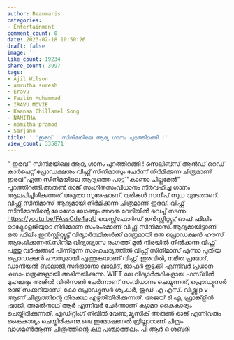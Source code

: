 ```yaml
---
author: Beaumaris
categories:
- Entertainment
comment_count: 0
date: 2023-02-18 10:50:26
draft: false
image: ''
like_count: 19234
share_count: 3997
tags:
- Ajil Wilson
- amrutha suresh
- Eravu
- Fazlin Muhammad
- IRAVU MOVIE
- Kaanaa Chillamel Song
- NAMITHA
- namitha pramod
- Sarjano
title: '''ഇരവ്'' സിനിമയിലെ ആദ്യ ഗാനം പുറത്തിറങ്ങി !'
view_count: 335871
---
```


" ഇരവ്" സിനിമയിലെ ആദ്യ ഗാനം പുറത്തിറങ്ങി ! സെലിബ്സ്‌ ആൻഡ് റെഡ് കാർപെറ്റ് പ്രോഡക്ഷനും വിഫ്റ്റ് സിനിമാസും ചേർന്ന് നിർമിക്കുന്ന ചിത്രമാണ് ഇരവ്"എന്ന സിനിമയിലെ ആദ്യത്തെ പാട്ട് "കാണാ ചില്ലമേൽ" പുറത്തിറങ്ങി.അരുൺ രാജ് സംഗീതസംവിധാനം നിർവഹിച്ച ഗാനം ആലപിച്ചിരിക്കുന്നത് അമൃതാ സുരേഷാണ്. വരികൾ സന്ദീപ് സുധ യുടേതാണ്. വിഫ്റ്റ് സിനിമാസ് ആദ്യമായി നിർമിക്കുന്ന ചിത്രമാണ് ഇരവ്. വിഫ്റ്റ് സിനിമാസിന്റെ ലോഗോ ലോഞ്ചും അതെ വേദിയിൽ വെച്ച് നടന്നു. https://youtu.be/FAssCde4agU വെസ്റ്റ്‌ഫോർഡ് ഇൻസ്റ്റിറ്റ്യൂട്ട് ഓഫ് ഫിലിം ടെക്നോളജിയുടെ നിർമ്മാണ സംരംഭമാണ് വിഫ്റ്റ് സിനിമാസ്.ആദ്യമായിട്ടാണ് ഒരു ഫിലിം ഇൻസ്റ്റിറ്റ്യൂട്ട് വിദ്യാർത്ഥികൾക്ക് മാത്രമായി ഒരു പ്രൊഡക്ഷൻ ഹൗസ് ആരംഭിക്കുന്നത്.സിനിമ വിദ്യാഭ്യാസ രംഗത്ത് മുൻ നിരയിൽ നിൽക്കുന്ന വിഫ്റ്റ് പത്തു വർഷങ്ങൾ പിന്നിടുന്ന സാഹചര്യത്തിൽ വിഫ്റ്റ് സിനിമാസ് എന്നാ പുതിയ പ്രൊഡക്ഷൻ ഹൗസുമായി എത്തുകയാണ് വിഫ്റ്റ്. ഇരവിൽ, നമിത പ്രമോദ്, ഡാനിയൽ ബാലാജി,സർജാനോ ഖാലിദ്, ജാഫർ ഇടുക്കി എന്നിവർ പ്രധാന കഥാപാത്രങ്ങളായി അഭിനയിക്കുന്നു. WIFT ലേ വിദ്യാർത്ഥികളായ ഫസ്‌ലിൻ മുഹമ്മദും അജിൽ വിൽസൺ ചേർന്നാണ് സംവിധാനം ചെയ്യുന്നത്, പ്രൊഡ്യൂസർ രാജ് സക്കറിയാസ്. കോ പ്രൊഡ്യൂസർ ശ്യംധർ, ജൂഡ് എ എസ്. വിഷ്ണു p v ആണ് ചിത്രത്തിന്റെ തിരക്കഥ എഴുതിയിരിക്കുന്നത്. അജയ് ടി എ, ഫ്രാങ്ക്‌ളിൻ ഷാജി, അമൽനാഥ് ആർ എന്നിവർ ചേർന്നാണ് ക്യാമറ കൈകാര്യം ചെയ്തിരിക്കുന്നത്. എഡിറ്റിംഗ് നിഖിൽ വേണു,മ്യൂസിക് അരുൺ രാജ് എന്നിവരും കൈകാര്യം ചെയ്തിരിക്കുന്നു.ഒരു ഇമോഷണൽ ത്രില്ലാറാണ് ചിത്രം. വാഗമൺആണ് ചിത്രത്തിന്റെ കഥ പശ്ചാത്തലം. പി ആർ ഒ ശബരി
